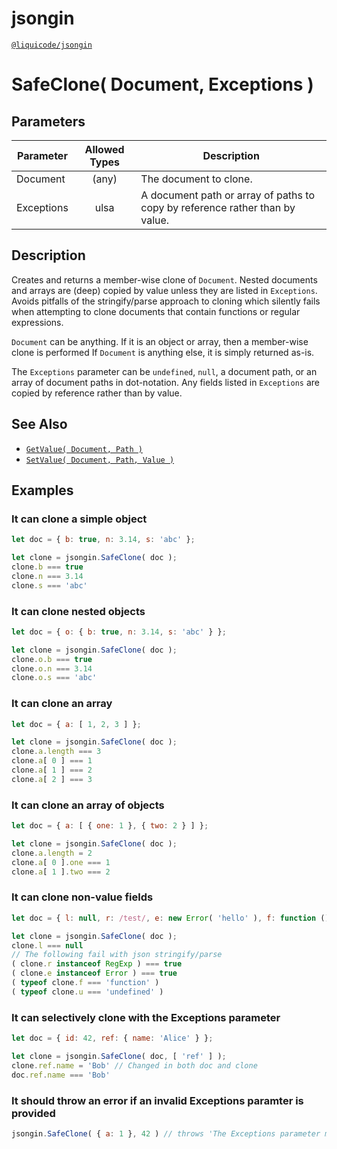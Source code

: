 # jsongin
[`@liquicode/jsongin`](https://github.com/liquicode/jsongin)


# SafeClone( Document, Exceptions )


## Parameters

| **Parameter** | **Allowed Types** | **Description**                          |
|---------------|:-----------------:|------------------------------------------|
| Document      |       (any)       | The document to clone.                   |
| Exceptions    |       ulsa        | A document path or array of paths to copy by reference rather than by value. |


## Description

Creates and returns a member-wise clone of `Document`.
Nested documents and arrays are (deep) copied by value unless they are listed in `Exceptions`.
Avoids pitfalls of the stringify/parse approach to cloning which silently fails when attempting to
  clone documents that contain functions or regular expressions.

`Document` can be anything.
If it is an object or array, then a member-wise clone is performed
If `Document` is anything else, it is simply returned as-is.

The `Exceptions` parameter can be `undefined`, `null`, a document path, or an array of document paths in dot-notation.
Any fields listed in `Exceptions` are copied by reference rather than by value.


## See Also

- [`GetValue( Document, Path )`](./GetValue.md)
- [`SetValue( Document, Path, Value )`](./SetValue.md)


## Examples


### It can clone a simple object
```js
let doc = { b: true, n: 3.14, s: 'abc' };

let clone = jsongin.SafeClone( doc );
clone.b === true
clone.n === 3.14
clone.s === 'abc'
```

### It can clone nested objects
```js
let doc = { o: { b: true, n: 3.14, s: 'abc' } };

let clone = jsongin.SafeClone( doc );
clone.o.b === true
clone.o.n === 3.14
clone.o.s === 'abc'
```

### It can clone an array
```js
let doc = { a: [ 1, 2, 3 ] };

let clone = jsongin.SafeClone( doc );
clone.a.length === 3
clone.a[ 0 ] === 1
clone.a[ 1 ] === 2
clone.a[ 2 ] === 3
```

### It can clone an array of objects
```js
let doc = { a: [ { one: 1 }, { two: 2 } ] };

let clone = jsongin.SafeClone( doc );
clone.a.length = 2
clone.a[ 0 ].one === 1
clone.a[ 1 ].two === 2
```

### It can clone non-value fields
```js
let doc = { l: null, r: /test/, e: new Error( 'hello' ), f: function () { }, u: undefined };

let clone = jsongin.SafeClone( doc );
clone.l === null
// The following fail with json stringify/parse
( clone.r instanceof RegExp ) === true
( clone.e instanceof Error ) === true
( typeof clone.f === 'function' )
( typeof clone.u === 'undefined' )
```

### It can selectively clone with the Exceptions parameter
```js
let doc = { id: 42, ref: { name: 'Alice' } };

let clone = jsongin.SafeClone( doc, [ 'ref' ] );
clone.ref.name = 'Bob' // Changed in both doc and clone
doc.ref.name === 'Bob'
```

### It should throw an error if an invalid Exceptions paramter is provided
```js
jsongin.SafeClone( { a: 1 }, 42 ) // throws 'The Exceptions parameter must be a document path ...'
```
